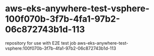 # aws-eks-anywhere-test-vsphere-100f070b-3f7b-4fa1-97b2-06c872743b1d-113
repository for use with E2E test job aws-eks-anywhere-test-vsphere:100f070b-3f7b-4fa1-97b2-06c872743b1d-113
